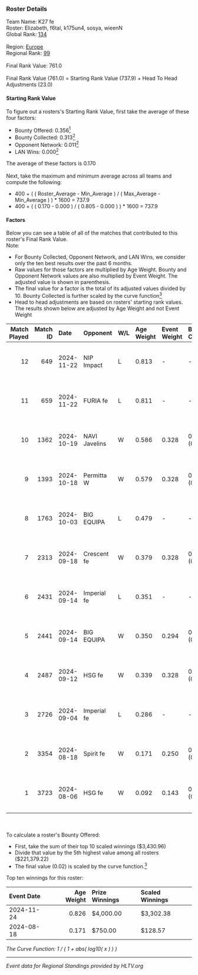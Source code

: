 ### Roster Details<br />
Team Name: K27 fe<br />
Roster: Elizabeth, f6tal, k175un4, sosya, wieenN<br />
Global Rank: [134](../../standings_global_2025_01_20.md)<br />
<br />
Region: [Europe]( ../../standings_europe_2025_01_20.md)<br />
Regional Rank: [99]( ../../standings_europe_2025_01_20.md)<br />
<br />
Final Rank Value:  761.0<br />
<br />
Final Rank Value (761.0) = Starting Rank Value (737.9) + Head To Head Adjustments (23.0)<br />

#### Starting Rank Value<br />
To figure out a rosters's Starting Rank Value, first take the average of these four factors:<br />
- Bounty Offered: 0.356[<sup>1</sup>](#table2)
- Bounty Collected: 0.313[<sup>2</sup>](#table1)
- Opponent Network: 0.011[<sup>2</sup>](#table1)
- LAN Wins: 0.000[<sup>2</sup>](#table1)

The average of these factors is 0.170<br />
<br />
Next, take the maximum and minimum average across all teams and compute the following:<br />
- 400 + ( ( Roster_Average - Min_Average ) / ( Max_Average - Min_Average ) ) * 1600 = 737.9
- 400 + ( ( 0.170 - 0.000 ) / ( 0.805 - 0.000 ) ) * 1600 = 737.9


#### Factors<br />
Below you can see a table of all of the matches that contributed to this roster's Final Rank Value.<br />
Note:<br />

- For Bounty Collected, Opponent Network, and LAN Wins, we consider only the ten best results over the past 6 months.
- Raw values for those factors are multiplied by Age Weight. Bounty and Opponent Network values are also multiplied by Event Weight. The adjusted value is shown in parenthesis.
- The final value for a factor is the total of its adjusted values divided by 10. Bounty Collected is further scaled by the curve function[<sup>3</sup>](#curveFunction)
- Head to head adjustments are based on rosters' starting rank values. The results shown below are adjusted by Age Weight and not Event Weight
<span id="table1"></span><br />


| Match Played | Match ID | Date       | Opponent      | W/L | Age Weight | Event Weight | Bounty Collected | Opponent Network | LAN Wins  | H2H Adj. | Roster                                   |
| -: | -: | :- | :- | :- | :- | :- | :- | :- | :- | -: | :- |
|           12 |      649 | 2024-11-22 | NIP Impact    | L   | 0.813      | -            | -                | -                | -         |   -11.70 | Elizabeth, f6tal, k175un4, sosya, wieenN |
|           11 |      659 | 2024-11-22 | FURIA fe      | L   | 0.811      | -            | -                | -                | -         |    -1.67 | Elizabeth, f6tal, k175un4, sosya, wieenN |
|           10 |     1362 | 2024-10-19 | NAVI Javelins | W   | 0.586      | 0.328        | 0.293 (0.056)    | 0.384 (0.074)    | 0 (0.000) |    17.29 | Elizabeth, f6tal, k175un4, sosya, wieenN |
|            9 |     1393 | 2024-10-18 | Permitta W    | W   | 0.579      | 0.328        | 0.007 (0.001)    | 0.056 (0.011)    | 0 (0.000) |     6.55 | Elizabeth, f6tal, k175un4, sosya, wieenN |
|            8 |     1763 | 2024-10-03 | BIG EQUIPA    | L   | 0.479      | -            | -                | -                | -         |    -5.39 | Elizabeth, f6tal, k175un4, sosya, wieenN |
|            7 |     2313 | 2024-09-18 | Crescent fe   | W   | 0.379      | 0.328        | 0.004 (0.000)    | 0.027 (0.003)    | 0 (0.000) |     4.11 | Elizabeth, f6tal, k175un4, sosya, wieenN |
|            6 |     2431 | 2024-09-14 | Imperial fe   | L   | 0.351      | -            | -                | -                | -         |    -0.71 | Elizabeth, f6tal, k175un4, sosya, wieenN |
|            5 |     2441 | 2024-09-14 | BIG EQUIPA    | W   | 0.350      | 0.294        | 0.048 (0.005)    | 0.130 (0.013)    | 0 (0.000) |     7.23 | Elizabeth, f6tal, k175un4, sosya, wieenN |
|            4 |     2487 | 2024-09-12 | HSG fe        | W   | 0.339      | 0.328        | 0.005 (0.001)    | 0.067 (0.007)    | 0 (0.000) |     4.45 | Elizabeth, f6tal, k175un4, sosya, wieenN |
|            3 |     2726 | 2024-09-04 | Imperial fe   | L   | 0.286      | -            | -                | -                | -         |    -0.55 | Elizabeth, f6tal, k175un4, sosya, wieenN |
|            2 |     3354 | 2024-08-18 | Spirit fe     | W   | 0.171      | 0.250        | 0.007 (0.000)    | 0.096 (0.004)    | 0 (0.000) |     2.19 | Elizabeth, k175un4, Margo, sosya, wieenN |
|            1 |     3723 | 2024-08-06 | HSG fe        | W   | 0.092      | 0.143        | 0.005 (0.000)    | 0.067 (0.001)    | 0 (0.000) |     1.21 | Elizabeth, f6tal, k175un4, sosya, wieenN |

<br />
<span id="table2"></span><br />
To calculate a roster's Bounty Offered:<br />

- First, take the sum of their top 10 scaled winnings ($3,430.96)
- Divide that value by the 5th highest value among all rosters ($221,379.22)
- The final value (0.02) is scaled by the curve function.[<sup>3</sup>](#curveFunction)

Top ten winnings for this roster:<br />

| Event Date | Age Weight | Prize Winnings | Scaled Winnings |
| :- | -: | :- | :- |
| 2024-11-24 |      0.826 | $4,000.00      | $3,302.38       |
| 2024-08-18 |      0.171 | $750.00        | $128.57         |


<span id="curveFunction"></span>_The Curve Function: 1 / ( 1 + abs( log10( x ) ) )_<br />

---
_Event data for Regional Standings provided by HLTV.org_<br />
